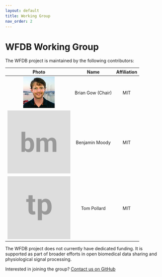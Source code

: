 ```yaml
---
layout: default
title: Working Group
nav_order: 2
---
```


# WFDB Working Group

The WFDB project is maintained by the following contributors:

| Photo | Name | Affiliation |
|:-----:|:----:|:-----------:|
| ![Photo](assets/briangow.png) | Brian Gow (Chair) | MIT |
| ![Photo](assets/bm.svg) | Benjamin Moody | MIT |
| ![Photo](assets/tp.svg) | Tom Pollard | MIT |

The WFDB project does not currently have dedicated funding. It is supported as part of broader efforts in open biomedical data sharing and physiological signal processing.

Interested in joining the group? [Contact us on GitHub](https://github.com/wfdb/wfdb.github.io)

